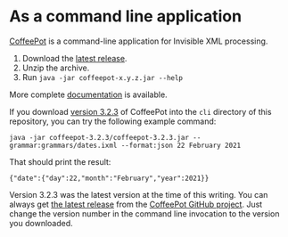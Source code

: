 # As a command line application

[CoffeePot](https://coffeepot.nineml.org) is a command-line application
for Invisible XML processing.

1. Download the [latest release](https://github.com/nineml/coffeepot/releases).
2. Unzip the archive.
3. Run `java -jar coffeepot-x.y.z.jar --help`

More complete [documentation](https://coffeepot.nineml.org) is available.

If you download [version 3.2.3](https://github.com/nineml/coffeepot/releases/tag/3.2.3)
of CoffeePot into the `cli` directory of this repository,
you can try the following example command:

```
java -jar coffeepot-3.2.3/coffeepot-3.2.3.jar --grammar:grammars/dates.ixml --format:json 22 February 2021
```

That should print the result:

```
{"date":{"day":22,"month":"February","year":2021}}
```

Version 3.2.3 was the latest version at the time of this writing. You can always
get [the latest release](https://github.com/nineml/coffeepot/releases/latest)
from the [CoffeePot GitHub project](https://github.com/nineml/coffeepot). Just change
the version number in the command line invocation to the version you downloaded.
